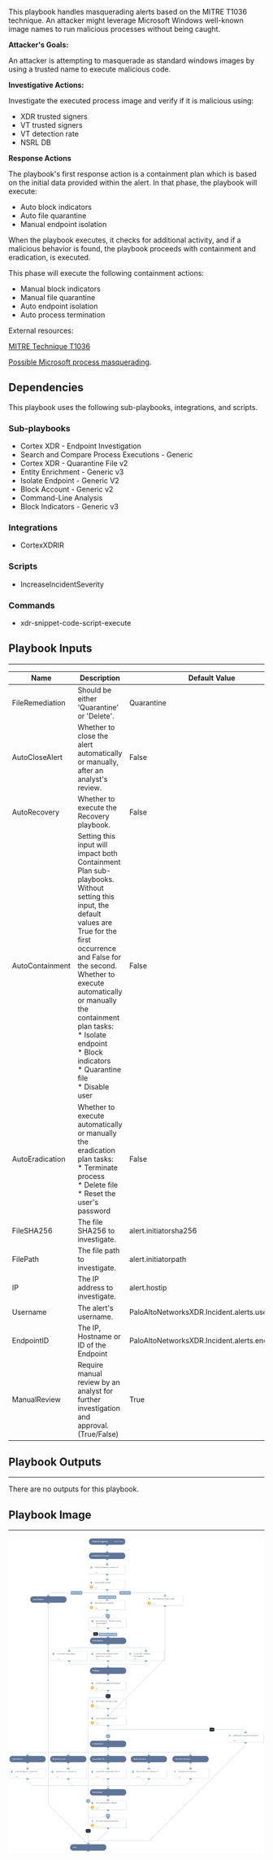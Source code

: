 This playbook handles masquerading alerts based on the MITRE T1036 technique.
An attacker might leverage Microsoft Windows well-known image names to run malicious processes without being caught.

**Attacker's Goals:**

An attacker is attempting to masquerade as standard windows images by using a trusted name to execute malicious code.

**Investigative Actions:**

Investigate the executed process image and verify if it is malicious using:

* XDR trusted signers
* VT trusted signers
* VT detection rate
* NSRL DB

**Response Actions**

The playbook's first response action is a containment plan which is based on the initial data provided within the alert. In that phase, the playbook will execute:

* Auto block indicators
* Auto file quarantine
* Manual endpoint isolation

When the playbook executes, it checks for additional activity, and if a malicious behavior is found, the playbook proceeds with containment and eradication, is executed.

This phase will execute the following containment actions:

* Manual block indicators
* Manual file quarantine
* Auto endpoint isolation
* Auto process termination

External resources:

[MITRE Technique T1036](https://attack.mitre.org/techniques/T1036/)

[Possible Microsoft process masquerading](https://docs-cortex.paloaltonetworks.com/r/Cortex-XDR-Analytics-Alert-Reference/Possible-Microsoft-process-masquerading).

## Dependencies

This playbook uses the following sub-playbooks, integrations, and scripts.

### Sub-playbooks

* Cortex XDR - Endpoint Investigation
* Search and Compare Process Executions - Generic
* Cortex XDR - Quarantine File v2
* Entity Enrichment - Generic v3
* Isolate Endpoint - Generic V2
* Block Account - Generic v2
* Command-Line Analysis
* Block Indicators - Generic v3

### Integrations

* CortexXDRIR

### Scripts

* IncreaseIncidentSeverity

### Commands

* xdr-snippet-code-script-execute

## Playbook Inputs

---

| **Name** | **Description** | **Default Value** | **Required** |
| --- | --- | --- | --- |
| FileRemediation | Should be either 'Quarantine' or 'Delete'. | Quarantine | Required |
| AutoCloseAlert | Whether to close the alert automatically or manually, after an analyst's review. | False | Optional |
| AutoRecovery | Whether to execute the Recovery playbook. | False | Optional |
| AutoContainment | Setting this input will impact both Containment Plan sub-playbooks. Without setting this input, the default values are True for the first occurrence and False for the second.<br/>Whether to execute automatically or manually the containment plan tasks:<br/>\* Isolate endpoint<br/>\* Block indicators<br/>\* Quarantine file<br/>\* Disable user | False | Optional |
| AutoEradication | Whether to execute automatically or manually the eradication plan tasks:<br/>\* Terminate process<br/>\* Delete file<br/>\* Reset the user's password | False | Optional |
| FileSHA256 | The file SHA256 to investigate. | alert.initiatorsha256 | Optional |
| FilePath | The file path to investigate. | alert.initiatorpath | Optional |
| IP | The IP address to investigate. | alert.hostip | Optional |
| Username | The alert's username. | PaloAltoNetworksXDR.Incident.alerts.user_name | Optional |
| EndpointID | The IP, Hostname or ID of the Endpoint | PaloAltoNetworksXDR.Incident.alerts.endpoint_id | Optional |
| ManualReview | Require manual review by an analyst for further investigation and approval.<br/>\(True/False\) | True | Optional |

## Playbook Outputs

---
There are no outputs for this playbook.

## Playbook Image

---

![Cortex XDR - T1036 - Masquerading](../doc_files/Cortex_XDR_-_T1036_-_Masquerading.png)
